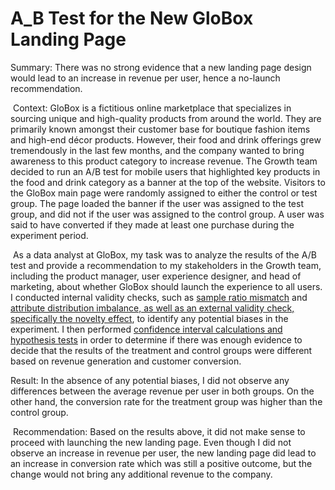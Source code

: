 # A_B Test for the New GloBox Landing Page

Summary: There was no strong evidence that a new landing page design would lead to an increase in revenue per user, hence a no-launch recommendation.

​
Context: GloBox is a fictitious online marketplace that specializes in sourcing unique and high-quality products from around the world. They are primarily known amongst their customer base for boutique fashion items and high-end décor products. However, their food and drink offerings grew tremendously in the last few months, and the company wanted to bring awareness to this product category to increase revenue. The Growth team decided to run an A/B test for mobile users that highlighted key products in the food and drink category as a banner at the top of the website. Visitors to the GloBox main page were randomly assigned to either the control or test group. The page loaded the banner if the user was assigned to the test group, and did not if the user was assigned to the control group. A user was said to have converted if they made at least one purchase during the experiment period.

​
As a data analyst at GloBox, my task was to analyze the results of the A/B test and provide a recommendation to my stakeholders in the Growth team, including the product manager, user experience designer, and head of marketing, about whether GloBox should launch the experience to all users. I conducted internal validity checks, such as [sample ratio mismatch](https://docs.google.com/spreadsheets/d/1YXpLBrLiM-TO50XAs5wYy4OeOk29kPNnArtvP7cLUUA/edit?pli=1#gid=1491006533) and [attribute distribution imbalance, as well as an external validity check, specifically the novelty effect](https://public.tableau.com/app/profile/adaobi.okafor/viz/GloBoxABTest/Internalvaliditycheck), to identify any potential biases in the experiment. I then performed [confidence interval calculations and hypothesis tests](https://docs.google.com/spreadsheets/d/1YXpLBrLiM-TO50XAs5wYy4OeOk29kPNnArtvP7cLUUA/edit?pli=1#gid=0) in order to determine if there was enough evidence to decide that the results of the treatment and control groups were different based on revenue generation and customer conversion. 


Result: In the absence of any potential biases, I did not observe any differences between the average revenue per user in both groups. On the other hand, the conversion rate for the treatment group was higher than the control group.

​
Recommendation: Based on the results above, it did not make sense to proceed with launching the new landing page. Even though I did not observe an increase in revenue per user, the new landing page did lead to an increase in conversion rate which was still a positive outcome, but the change would not bring any additional revenue to the company. 
